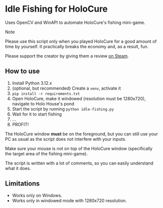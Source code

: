 # Idle Fishing for HoloCure

Uses OpenCV and WinAPI to automate HoloCure's fishing mini-game.

> [!NOTE]  
> Please use this script only when you played HoloCure for a good amount of time by yourself. It practically breaks the economy and, as a result, fun.
>
> Please support the creator by giving them a review [on Steam](https://store.steampowered.com/app/2420510/HoloCure__Save_the_Fans/).

## How to use

1. Install Python 3.12.x
2. (optional, but recommended) Create a `venv`, activate it
3. `pip install -r requirements.txt`
4. Open HoloCure, make it windowed (resolution must be 1280x720), navigate to Holo House's pond
5. Start the script by running `python idle-fishing.py`
6. Wait for it to start fishing
7. ...
8. PROFIT!

The HoloCure window **must** be on the foreground, but you can still use your PC as usual as the script does not interfere with your inputs.

Make sure your mouse is not on top of the HoloCure window (specifically the target area of the fishing mini-game).

The script is written with a lot of comments, so you can easily understand what it does.

## Limitations

- Works only on Windows.
- Works only in windowed mode with 1280x720 resolution.
